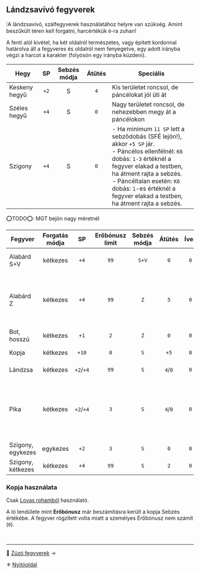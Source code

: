## Lándzsavívó fegyverek

❕A lándzsavívó, szálfegyverek használatához helyre van szükség. Amint beszűkült téren kell forgatni, harcértékük `0`-ra zuhan!

A fenti alól kivétel, ha két oldalról természetes, vagy épített kordonnal határolva áll a fegyveres és oldalról nem fenyegetve, egy adott irányba végzi a harcot a karakter (folyósón egy irányba küzdeni).

| **Hegy**      |  SP  | Sebzés módja | **Átütés** | Speciális                                                                                                                                                                                                                                                                                           |
| ------------- |:----:|:------------:|:----------:| --------------------------------------------------------------------------------------------------------------------------------------------------------------------------------------------------------------------------------------------------------------------------------------------------- |
| Keskeny hegyű | `+2` |      S       |    `4`     | Kis területet roncsol, de páncélokat jól üti át                                                                                                                                                                                                                                                     |
| Széles hegyű  | `+4` |      S       |    `0`     | Nagy területet roncsol, de nehezebben megy át a páncélokon                                                                                                                                                                                                                                          |
| Szigony       | `+4` |      S       |    `0`     | - Ha minimum `11 SP` lett a sebződobás (SFÉ lejön!), akkor `+5 SP` jár. <br />- Páncélos ellenfélnél: `K6` dobás: `1-3` értéknél a fegyver elakad a testben, ha átment rajta a sebzés.<br />- Páncéltalan esetén: `K6` dobás: `1`-es értéknél a fegyver elakad a testben, ha átment rajta a sebzés. |

⭕TODO⭕: MGT bejön nagy méretnél

<!-- tag: md_table_fegyver_start -->

| Fegyver           | Forgatás módja |    SP     | Erőbónusz limit | Sebzés módja | Átütés  | Íves | MK  | KF  | Pengehossz |  KÉ  |  TÉ  |  VÉ  | Sebesség |  Kategória  | Speciális                                                                         |
| ----------------- | :------------: | :-------: | :-------------: | :----------: | :-----: | :--: | :-: | :-: | :--------: | :--: | :--: | :--: | :------: | :---------: | --------------------------------------------------------------------------------- |
| Alabárd S+V       |    kétkezes    |   `+4`    |      `99`       |    `S+V`     |   `0`   | `0`  | `0` | `0` |    `3`     | `12` | `28` | `28` |   `9`    | lándzsavívó | Szúró és Vágó módban                                                              |
| Alabárd Z         |    kétkezes    |   `+4`    |      `99`       |     `Z`      |   `5`   | `0`  | `0` | `0` |    `3`     | `10` | `20` | `24` |   `10`   | lándzsavívó | Zúzó módban. Talán a legjobb a páncélok ellen az Átütéssel.                       |
| Bot, hosszú       |    kétkezes    |   `+1`    |       `2`       |     `Z`      |   `0`   | `0`  | `0` | `0` |    `2`     | `14` | `16` | `24` |   `7`    | lándzsavívó |                                                                                   |
| Kopja             |    kétkezes    |   `+10`   |       `0`       |     `S`      |  `+5`   | `0`  | `0` | `0` |    `6`     | `18` | `40` | `40` |   `99`   | lándzsavívó | Csak lovon használható.                                                           |
| Lándzsa           |    kétkezes    | `+2`/`+4` |      `99`       |     `S`      | `4`/`0` | `0`  | `0` | `0` |    `4`     | `14` | `32` | `32` |   `7`    | lándzsavívó | spec: lásd a hegyeket                                                             |
| Pika              |    kétkezes    | `+2`/`+4` |       `3`       |     `S`      | `4`/`0` | `0`  | `0` | `0` |    `8`     | `18` | `40` | `40` |   `10`   | lándzsavívó | Ha közrefognak, a fegyver az egyik (választott) támadó ellen `0` harcértékű lesz. |
| Szigony, egykezes |    egykezes    |   `+2`    |       `3`       |     `S`      |   `0`   | `0`  | `0` | `0` |    `2`     | `5`  | `10` | `14` |   `8`    | lándzsavívó |                                                                                   |
| Szigony, kétkezes |    kétkezes    |   `+4`    |      `99`       |     `S`      |   `2`   | `0`  | `0` | `0` |    `3`     | `10` | `22` | `26` |   `9`    | lándzsavívó |                                                                                   |

<!-- tag: md_table_fegyver_end -->

### Kopja használata

Csak [Lovas rohamból](067_03_lovas_harci_taktikak.md#lovas-roham--l%C3%A9glovas-roham) használató.

A ló lendülete mint **Erőbónusz** már beszámításra került a kopja Sebzés értékébe. A fegyver rögzített volta miatt a személyes Erőbónusz nem számít (`0`).

<br />

---

🔗 [Zúzó fegyverek](068_05_zuzo_fegyverek.md) →

⚜️ [Nyitóoldal](start.md#6-harcrendszer-%EF%B8%8F)
